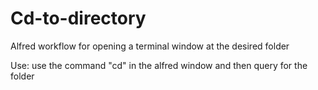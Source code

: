 Cd-to-directory
===============

Alfred workflow for opening a terminal window at the desired folder

Use: use the command "cd" in the alfred window and then query for the folder
